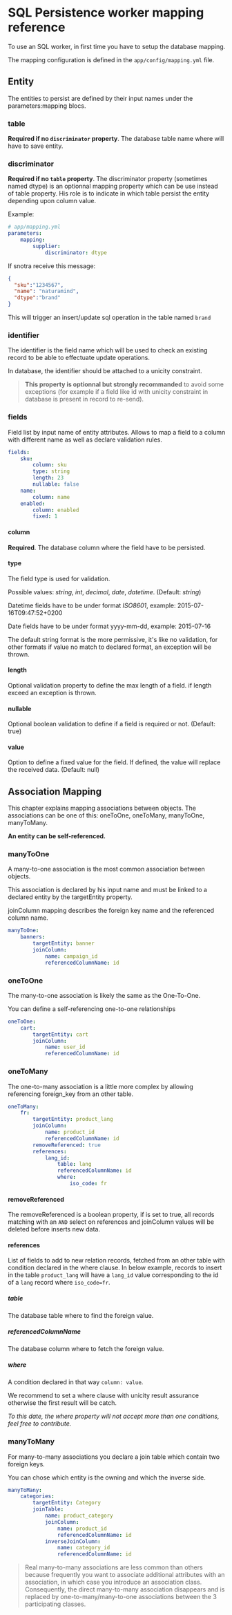 # SQL Persistence worker mapping reference

To use an SQL worker, in first time you have to setup the database mapping.

The mapping configuration is defined in the `app/config/mapping.yml` file.

## Entity

The entities to persist are defined by their input names under the parameters:mapping blocs.

### table

**Required if no `discriminator` property**. The database table name where will have to save entity.

### discriminator

**Required if no `table` property**. The discriminator property (sometimes named dtype) is an optionnal mapping property which can be use instead of table property. 
His role is to indicate in which table persist the entity depending upon column value.

Example:

```yaml
# app/mapping.yml
parameters:
    mapping:
        supplier:
            discriminator: dtype
```

If snotra receive this message:

```json
{
  "sku":"1234567",
  "name": "naturamind",
  "dtype":"brand"
}
```

This will trigger an insert/update sql operation in the table named `brand`

### identifier

The identifier is the field name which will be used to check an existing record to be able to effectuate update operations.

In database, the identifier should be attached to a unicity constraint.

> **This property is optionnal but strongly recommanded** to avoid some exceptions (for example if a field like id with unicity constraint in database is present in record to re-send).

### fields

Field list by input name of entity attributes. Allows to map a field to a column with different name as well as declare validation rules.

```yaml
fields:
    sku:
        column: sku
        type: string
        length: 23
        nullable: false
    name:
        column: name
    enabled:
        column: enabled
        fixed: 1
```

#### column

**Required**. The database column where the field have to be persisted.

#### type

The field type is used for validation. 

Possible values: *string*, *int*, *decimal*, *date*, *datetime*. (Default: *string*)

Datetime fields have to be under format *ISO8601*, example: 2015-07-16T09:47:52+0200

Date fields have to be under format yyyy-mm-dd, example: 2015-07-16

The default string format is the more permissive, it's like no validation, for other formats if value no match to declared format, an exception will be thrown.

#### length

Optional validation property to define the max length of a field. if length exceed an exception is thrown.

#### nullable

Optional boolean validation to define if a field is required or not. (Default: true)

#### value

Option to define a fixed value for the field. If defined, the value will replace the received data. (Default: null)

## Association Mapping

This chapter explains mapping associations between objects.
The associations can be one of this: oneToOne, oneToMany, manyToOne, manyToMany.

**An entity can be self-referenced.**

### manyToOne

A many-to-one association is the most common association between objects.

This association is declared by his input name and must be linked to a declared entity by the targetEntity property.

joinColumn mapping describes the foreign key name and the referenced column name.

```yaml
manyToOne:
    banners:
        targetEntity: banner
        joinColumn:
            name: campaign_id
            referencedColumnName: id
```

### oneToOne

The many-to-one association is likely the same as the One-To-One.

You can define a self-referencing one-to-one relationships

```yaml
oneToOne:
    cart:
        targetEntity: cart
        joinColumn:
            name: user_id
            referencedColumnName: id
```

### oneToMany

The one-to-many association is a little more complex by allowing referencing foreign_key from an other table.

```yaml
oneToMany:
    fr:
        targetEntity: product_lang
        joinColumn:
            name: product_id
            referencedColumnName: id
        removeReferenced: true
        references:
            lang_id:
                table: lang
                referencedColumnName: id
                where:
                    iso_code: fr
```

#### removeReferenced

The removeReferenced is a boolean property, if is set to true, all records matching with an `AND` select on references and joinColumn values will be deleted before inserts new data.

#### references

List of fields to add to new relation records, fetched from an other table with condition declared in the where clause.
In below example, records to insert in the table `product_lang` will have a `lang_id` value corresponding to the id of a `lang` record where `iso_code=fr`.

##### table

The database table where to find the foreign value.

##### referencedColumnName

The database column where to fetch the foreign value.

##### where

A condition declared in that way `column: value`.

We recommend to set a where clause with unicity result assurance otherwise the first result will be catch.

*To this date, the where property will not accept more than one conditions, feel free to contribute.*

### manyToMany

For many-to-many associations you declare a join table which contain two foreign keys. 

You can chose which entity is the owning and which the inverse side.

```yaml
manyToMany:
    categories:
        targetEntity: Category
        joinTable:
            name: product_category
            joinColumn:
                name: product_id
                referencedColumnName: id
            inverseJoinColumn:
                name: category_id
                referencedColumnName: id
```

> Real many-to-many associations are less common than others because frequently you want to associate additional attributes with an association, in which case you introduce an association class.
Consequently, the direct many-to-many association disappears and is replaced by one-to-many/many-to-one associations between the 3 participating classes.
